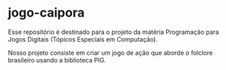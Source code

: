 # jogo-caipora

Esse repositório é destinado para o projeto da matéria Programação para Jogos Digitais (Tópicos Especiais em Computação).


Nosso projeto consiste em criar um jogo de ação que aborde o folclore brasileiro usando a biblioteca PIG.
